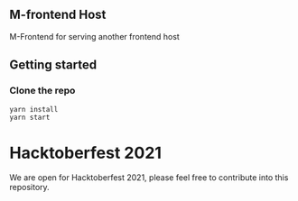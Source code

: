 ## M-frontend Host
M-Frontend for serving another frontend host

## Getting started
### Clone the repo
```
yarn install
yarn start
```
# Hacktoberfest 2021

We are open for Hacktoberfest 2021, please feel free to contribute into this repository.
